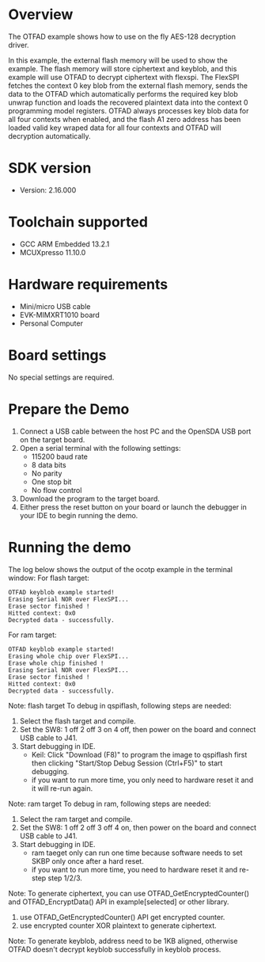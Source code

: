 Overview
========

The OTFAD example shows how to use on the fly AES-128 decryption driver.

In this example, the external flash memory will be used to show the example.
The flash memory will store ciphertext and keyblob, and this example will use OTFAD to decrypt ciphertext with flexspi.
The FlexSPI fetches the context 0 key blob from the external flash memory, sends the data to the OTFAD which automatically
performs the required key blob unwrap function and loads the recovered plaintext data into the context 0 programming model registers.
OTFAD always processes key blob data for all four contexts when enabled, and the flash A1 zero address has been loaded valid key wraped data
for all four contexts and OTFAD will decryption automatically.

SDK version
===========
- Version: 2.16.000

Toolchain supported
===================
- GCC ARM Embedded  13.2.1
- MCUXpresso  11.10.0

Hardware requirements
=====================
- Mini/micro USB cable
- EVK-MIMXRT1010 board
- Personal Computer

Board settings
==============
No special settings are required.

Prepare the Demo
================
1.  Connect a USB cable between the host PC and the OpenSDA USB port on the target board. 
2.  Open a serial terminal with the following settings:
    - 115200 baud rate
    - 8 data bits
    - No parity
    - One stop bit
    - No flow control
3.  Download the program to the target board.
4.  Either press the reset button on your board or launch the debugger in your IDE to begin running the demo.

Running the demo
================
The log below shows the output of the ocotp example in the terminal window:
For flash target:
~~~~~~~~~~~~~~~~~~~~~~~~~~~~~~~~~~~
OTFAD keyblob example started!
Erasing Serial NOR over FlexSPI...
Erase sector finished !
Hitted context: 0x0
Decrypted data - successfully. 

~~~~~~~~~~~~~~~~~~~~~~~~~~~~~~~~~~~
For ram target:
~~~~~~~~~~~~~~~~~~~~~~~~~~~~~~~~~~~
OTFAD keyblob example started!
Erasing whole chip over FlexSPI...
Erase whole chip finished !
Erasing Serial NOR over FlexSPI...
Erase sector finished !
Hitted context: 0x0
Decrypted data - successfully. 

~~~~~~~~~~~~~~~~~~~~~~~~~~~~~~~~~~~

Note: flash target
To debug in qspiflash, following steps are needed:
1. Select the flash target and compile.
2. Set the SW8: 1 off 2 off 3 on 4 off, then power on the board and connect USB cable to J41.
3. Start debugging in IDE.
   - Keil: Click "Download (F8)" to program the image to qspiflash first then clicking "Start/Stop Debug Session (Ctrl+F5)" to start debugging.
   - if you want to run more time, you only need to hardware reset it and it will re-run again.

Note: ram target
To debug in ram, following steps are needed:
1. Select the ram target and compile.
2. Set the SW8: 1 off 2 off 3 off 4 on, then power on the board and connect USB cable to J41.
3. Start debugging in IDE.
    - ram taeget only can run one time because software needs to set SKBP only once after a hard reset.
    - if you want to run more time, you need to hardware reset it and re-step step 1/2/3.


Note:
To generate ciphertext, you can use OTFAD_GetEncryptedCounter() and OTFAD_EncryptData() API in example[selected] or other library.
1. use OTFAD_GetEncryptedCounter() API get encrypted counter.
2. use encrypted counter XOR plaintext to generate ciphertext.

Note:
To generate keyblob, address need to be 1KB aligned, otherwise OTFAD doesn't decrypt keyblob successfully in keyblob process.

